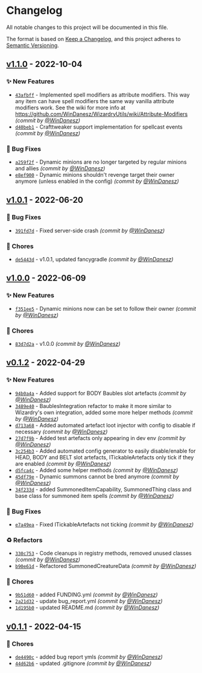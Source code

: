 # Changelog
All notable changes to this project will be documented in this file.

The format is based on [Keep a Changelog](https://keepachangelog.com/en/1.0.0/),
and this project adheres to [Semantic Versioning](https://semver.org/spec/v2.0.0.html).

## [v1.1.0] - 2022-10-04
### :sparkles: New Features
- [`43afbff`](https://github.com/WinDanesz/WizardryUtils/commit/43afbffb89bd80711553106ec22d634ac36c1a4b) - Implemented spell modifiers as attribute modifiers. This way any item can have spell modifiers the same way vanilla attribute modifiers work. See the wiki for more info at https://github.com/WinDanesz/WizardryUtils/wiki/Attribute-Modifiers *(commit by [@WinDanesz](https://github.com/WinDanesz))*
- [`d40beb1`](https://github.com/WinDanesz/WizardryUtils/commit/d40beb1f62a68849678818faa18dd477e4c6e9d1) - Crafttweaker support implementation for spellcast events *(commit by [@WinDanesz](https://github.com/WinDanesz))*

### :bug: Bug Fixes
- [`a259f2f`](https://github.com/WinDanesz/WizardryUtils/commit/a259f2fb486d98d814e79db0cf8bded81d4525be) - Dynamic minions are no longer targeted by regular minions and allies *(commit by [@WinDanesz](https://github.com/WinDanesz))*
- [`e8ef900`](https://github.com/WinDanesz/WizardryUtils/commit/e8ef9009f06922f416ae4adf9699e4db27df1336) - Dynamic minions shouldn't revenge target their owner anymore (unless enabled in the config) *(commit by [@WinDanesz](https://github.com/WinDanesz))*


## [v1.0.1] - 2022-06-20
### :bug: Bug Fixes
- [`391fd7d`](https://github.com/WinDanesz/WizardryUtils/commit/391fd7da9dfbbb815999ad89b67c6d8bec4e84da) - Fixed server-side crash *(commit by [@WinDanesz](https://github.com/WinDanesz))*

### :wrench: Chores
- [`de5443d`](https://github.com/WinDanesz/WizardryUtils/commit/de5443d12864d7a882a79f880e2909dd23ad91ad) - v1.0.1, updated fancygradle *(commit by [@WinDanesz](https://github.com/WinDanesz))*


## [v1.0.0] - 2022-06-09
### :sparkles: New Features
- [`f351ee5`](https://github.com/WinDanesz/WizardryUtils/commit/f351ee562e93b031ad7201657726443ea7ee9254) - Dynamic minions now can be set to follow their owner *(commit by [@WinDanesz](https://github.com/WinDanesz))*

### :wrench: Chores
- [`83d7d2a`](https://github.com/WinDanesz/WizardryUtils/commit/83d7d2a39de83f88ed610d6b55ce8721dac138c4) - v1.0.0 *(commit by [@WinDanesz](https://github.com/WinDanesz))*


## [v0.1.2] - 2022-04-29
### :sparkles: New Features
- [`94b0a4a`](https://github.com/WinDanesz/WizardryUtils/commit/94b0a4ae09bec60cd5b89bfccda1e3a38f70b4d3) - Added support for BODY Baubles slot artefacts *(commit by [@WinDanesz](https://github.com/WinDanesz))*
- [`3489e40`](https://github.com/WinDanesz/WizardryUtils/commit/3489e4022757bc242869a0503131cb6a83aaf011) - BaublesIntegration refactor to make it more similar to Wizardry's own integration, added some more helper methods *(commit by [@WinDanesz](https://github.com/WinDanesz))*
- [`d713a68`](https://github.com/WinDanesz/WizardryUtils/commit/d713a68882c45be740b2c303b482862452d2c316) - Added automated artefact loot injector with config to disable if necessary *(commit by [@WinDanesz](https://github.com/WinDanesz))*
- [`27d7f9b`](https://github.com/WinDanesz/WizardryUtils/commit/27d7f9b3d5652bb7cc3165c9c8e92d10a82bca3a) - Added test artefacts only appearing in dev env *(commit by [@WinDanesz](https://github.com/WinDanesz))*
- [`3c254b3`](https://github.com/WinDanesz/WizardryUtils/commit/3c254b357bf8cb053d7298de0886b0e339f3f38b) - Added automated config generator to easily disable/enable for HEAD, BODY and BELT slot artefacts, ITickableArtefacts only tick if they are enabled *(commit by [@WinDanesz](https://github.com/WinDanesz))*
- [`d5fca4c`](https://github.com/WinDanesz/WizardryUtils/commit/d5fca4c4ef26d3f41ac62ec10b449478a59b2cf4) - Added some helper methods *(commit by [@WinDanesz](https://github.com/WinDanesz))*
- [`45df79e`](https://github.com/WinDanesz/WizardryUtils/commit/45df79e35a00116ce3cd75f8de5ad0b15cb58114) - Dynamic summons cannot be bred anymore *(commit by [@WinDanesz](https://github.com/WinDanesz))*
- [`34f233d`](https://github.com/WinDanesz/WizardryUtils/commit/34f233dba96f7d22a9dcebc3c4df4f8f187665c8) - added SummonedItemCapability, SummonedThing class and base class for summoned item spells *(commit by [@WinDanesz](https://github.com/WinDanesz))*

### :bug: Bug Fixes
- [`e7a49ea`](https://github.com/WinDanesz/WizardryUtils/commit/e7a49ea754870eadfaf47027cc2e3bbf775cdbdb) - Fixed ITickableArtefacts not ticking *(commit by [@WinDanesz](https://github.com/WinDanesz))*

### :recycle: Refactors
- [`330c753`](https://github.com/WinDanesz/WizardryUtils/commit/330c753ac901407ef663d46aa669e58385b767e9) - Code cleanups in registry methods, removed unused classes *(commit by [@WinDanesz](https://github.com/WinDanesz))*
- [`b90e61d`](https://github.com/WinDanesz/WizardryUtils/commit/b90e61dcbb59b9b8aa8fb02ecf22682134e944a6) - Refactored SummonedCreatureData *(commit by [@WinDanesz](https://github.com/WinDanesz))*

### :wrench: Chores
- [`9b51d60`](https://github.com/WinDanesz/WizardryUtils/commit/9b51d6042b8548619bffd87d1dc6521c6ba34481) - added FUNDING.yml *(commit by [@WinDanesz](https://github.com/WinDanesz))*
- [`2a21d32`](https://github.com/WinDanesz/WizardryUtils/commit/2a21d329903f78848cc5031970352b90c800f9aa) - update bug_report.yml *(commit by [@WinDanesz](https://github.com/WinDanesz))*
- [`1d195b0`](https://github.com/WinDanesz/WizardryUtils/commit/1d195b06b8154b2f0801f9d40067456eb2b5457d) - updated README.md *(commit by [@WinDanesz](https://github.com/WinDanesz))*


## [v0.1.1] - 2022-04-15
### :wrench: Chores
- [`de4490c`](https://github.com/WinDanesz/WizardryUtils/commit/de4490ce2034cb9a8889f2d446dea2e0540c4124) - added bug report ymls *(commit by [@WinDanesz](https://github.com/WinDanesz))*
- [`44d62b6`](https://github.com/WinDanesz/WizardryUtils/commit/44d62b647d3eb9b8dd2d594dc557e872b7d5424b) - updated .gitignore *(commit by [@WinDanesz](https://github.com/WinDanesz))*


[v0.1.1]: https://github.com/WinDanesz/WizardryUtils/compare/v0.1.0...v0.1.1
[v0.1.2]: https://github.com/WinDanesz/WizardryUtils/compare/v0.1.1...v0.1.2
[v1.0.0]: https://github.com/WinDanesz/WizardryUtils/compare/v0.1.2...v1.0.0
[v1.0.1]: https://github.com/WinDanesz/WizardryUtils/compare/v1.0.0...v1.0.1
[v1.1.0]: https://github.com/WinDanesz/WizardryUtils/compare/v1.0.1...v1.1.0
